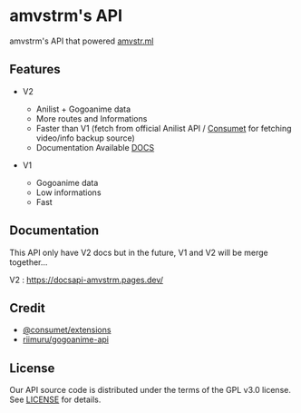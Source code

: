 # amvstrm's API

amvstrm's API that powered [amvstr.ml](https://amvstr.ml)

## Features

- V2
  - Anilist + Gogoanime data
  - More routes and Informations
  - Faster than V1 (fetch from official Anilist API / [Consumet](https://github.com/consumet/consumet.ts) for fetching video/info backup source)
  - Documentation Available [DOCS](https://docsapi-amvstrm.pages.dev/)

- V1
  - Gogoanime data
  - Low informations
  - Fast

## Documentation

This API only have V2 docs but in the future, V1 and V2 will be merge together...  

V2 : https://docsapi-amvstrm.pages.dev/

## Credit

- [@consumet/extensions](https://github.com/consumet/consumet.ts)
- [riimuru/gogoanime-api](https://github.com/riimuru/gogoanime-api)

## License

Our API source code is distributed under the terms of the GPL v3.0 license. See [LICENSE](https://docs.amvstr.ml/license) for details.